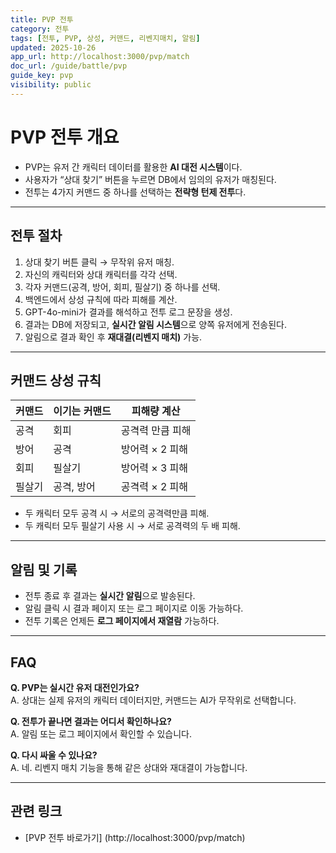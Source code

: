 ```yaml
---
title: PVP 전투
category: 전투
tags: [전투, PVP, 상성, 커맨드, 리벤지매치, 알림]
updated: 2025-10-26
app_url: http://localhost:3000/pvp/match
doc_url: /guide/battle/pvp
guide_key: pvp
visibility: public
---
```


# PVP 전투 개요

- PVP는 유저 간 캐릭터 데이터를 활용한 **AI 대전 시스템**이다.
- 사용자가 “상대 찾기” 버튼을 누르면 DB에서 임의의 유저가 매칭된다.
- 전투는 4가지 커맨드 중 하나를 선택하는 **전략형 턴제 전투**다.

---

## 전투 절차

1. 상대 찾기 버튼 클릭 → 무작위 유저 매칭.  
2. 자신의 캐릭터와 상대 캐릭터를 각각 선택.  
3. 각자 커맨드(공격, 방어, 회피, 필살기) 중 하나를 선택.  
4. 백엔드에서 상성 규칙에 따라 피해를 계산.  
5. GPT-4o-mini가 결과를 해석하고 전투 로그 문장을 생성.  
6. 결과는 DB에 저장되고, **실시간 알림 시스템**으로 양쪽 유저에게 전송된다.  
7. 알림으로 결과 확인 후 **재대결(리벤지 매치)** 가능.

---

## 커맨드 상성 규칙

| 커맨드 | 이기는 커맨드 | 피해량 계산 |
|---------|----------------|--------------|
| 공격 | 회피 | 공격력 만큼 피해 |
| 방어 | 공격 | 방어력 × 2 피해 |
| 회피 | 필살기 | 방어력 × 3 피해 |
| 필살기 | 공격, 방어 | 공격력 × 2 피해 |

- 두 캐릭터 모두 공격 시 → 서로의 공격력만큼 피해.  
- 두 캐릭터 모두 필살기 사용 시 → 서로 공격력의 두 배 피해.

---

## 알림 및 기록

- 전투 종료 후 결과는 **실시간 알림**으로 발송된다.
- 알림 클릭 시 결과 페이지 또는 로그 페이지로 이동 가능하다.
- 전투 기록은 언제든 **로그 페이지에서 재열람** 가능하다.

---

## FAQ

**Q. PVP는 실시간 유저 대전인가요?**  
A. 상대는 실제 유저의 캐릭터 데이터지만, 커맨드는 AI가 무작위로 선택합니다.

**Q. 전투가 끝나면 결과는 어디서 확인하나요?**  
A. 알림 또는 로그 페이지에서 확인할 수 있습니다.

**Q. 다시 싸울 수 있나요?**  
A. 네. 리벤지 매치 기능을 통해 같은 상대와 재대결이 가능합니다.

---

## 관련 링크
- [PVP 전투 바로가기] (http://localhost:3000/pvp/match)

